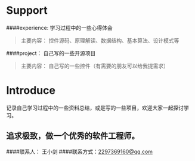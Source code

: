 # Support

####experience: 学习过程中的一些心得体会
>主要内容：
控件源码、原理解读、数据结构、基本算法、设计模式等

####project： 自己写的一些开源项目
>主要内容：
自己写的一些控件（有需要的朋友可以给我提需求）

# Introduce

 记录自己学习过程中的一些资料总结，或是写的一些项目，欢迎大家一起探讨学习。
 

## 追求极致，做一个优秀的软件工程师。

####联系人：  王小剑
####联系方式：2297369160@qq.com